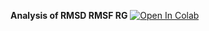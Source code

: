 **Analysis of RMSD RMSF RG** [![Open In Colab](https://colab.research.google.com/assets/colab-badge.svg)](https://colab.research.google.com/github/paulshamrat/paulshamrat.github.io/blob/main/rmsd-rmsf-rg--23-0406/rmsd-rmsf-rg--23-0406.ipynb)
